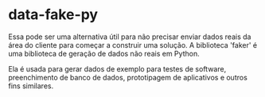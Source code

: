 # data-fake-py
Essa pode ser uma alternativa útil para não precisar enviar dados reais da área do cliente para começar a construir uma solução.
A biblioteca 'faker' é uma biblioteca de geração de dados não reais em Python.

Ela é usada para gerar dados de exemplo para testes de software, 
preenchimento de banco de dados, 
prototipagem de aplicativos e outros fins similares.

